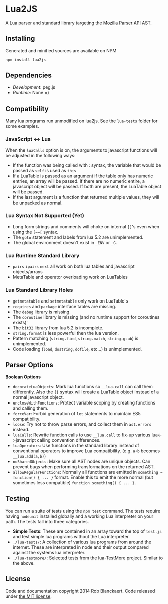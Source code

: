 # Lua2JS

A Lua parser and standard library targeting the [Mozilla Parser API][parserapi] AST.

[parserapi]: https://developer.mozilla.org/en-US/docs/SpiderMonkey/Parser_API

## Installing

Generated and minified sources are available on NPM

```sh
npm install lua2js
```

## Dependencies

- *Development*: peg.js
- *Runtime*: None =)

## Compatibility

Many lua programs run unmodified on lua2js.  See the `lua-tests` folder for some examples.

### JavaScript <-> Lua

When the `luaCalls` option is on, the arguments to javascript functions will be adjusted in the following ways:

- If the function was being called with : syntax, the variable that would be passed as `self` is used as `this`
- If a LuaTable is passed as an argument if the table only has numeric entries, an array will be passed.  If there are no numeric entire, a javascript object will be passed.  If both are present, the LuaTable object will be passed.
- If the last argument is a function that returned multiple values, they will be unpacked as normal.

### Lua Syntax Not Supported (Yet)

- Long form strings and comments will choke on internal `]]`'s even when using the `[==[` syntax.
- The `goto` statement and labels from lua 5.2 are unimplemented.
- The global environment doesn't exist in `_ENV` or `_G`.

### Lua Runtime Standard Library

- `pairs` `ipairs` `next` all work on both lua tables and javascript objects/arrays
- MetaTable and operator overloading work on LuaTables

### Lua Standard Library Holes

- `getmetatable` and `setmetatable` only work on LuaTable's
- `requires` and `package` interface tables are missing.
- The `debug` library is missing.
- The `coroutine` library is missing (and no runtime support for coroutines exists)`
- The `bit32` library from lua 5.2 is incomplete.
- `string.format` is less powerful then the lua version.
- Pattern matching (`string.find`, `string.match`, `string.gsub`) is unimplemented.
- Code loading (`load`, `dostring`, `dofile`, etc...) is unimplemented.



## Parser Options

**Boolean Options**

- `decorateLuaObjects`: Mark lua functions so `__lua.call` can call them differently.  Also the `{}` syntax will create a LuaTable object instead of a normal javascript object.
- `encloseWithFunctions`: Protect variable scoping by creating functions and calling them.
- `forceVar`: Forbid generation of `let` statements to maintain ES5 compatibility.
- `loose`: Try not to throw parse errors, and collect them in `ast.errors` instead.
- `luaCalls`: Rewrite function calls to use `__lua.call` to fix-up various lua<->javascript calling convention differences.
- `luaOperators`: Use functions in the standard library instead of conventional operators to improve Lua compatibility. (e.g. `a+b` becomes `__lua.add(a,b)`)
- `noSharedObjects`: Make sure all AST nodes are unique objects.  Can prevent bugs when performing transformations on the returned AST.
- `allowRegularFunctions`: Normally all functions are emitted in `something = function() { ... }` format.  Enable this to emit the more normal (but sometimes less compatible) `function something() { ... }`.

## Testing

You can run a suite of tests using the `npm test` command.  The tests require having `nodeunit` installed globally and a working Lua interpreter on your path.  The tests fall into three categories.

- **Simple Tests**: These are contained in an array toward the top of `test.js` and test simple lua programs without the Lua interpreter.
- `./lua-tests/`: A collection of various lua programs from around the internet.  These are interpreted in node and their output compared against the systems lua interpreter.
- `./lua-testmore/`: Selected tests from the lua-TestMore project.  Similar to the above.

## License

Code and documentation copyright 2014 Rob Blanckaert. Code released under [the MIT license](LICENSE).
